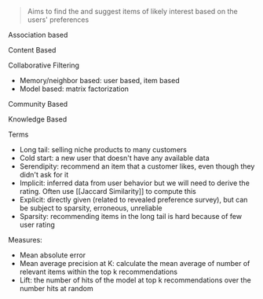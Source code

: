 > Aims to find the and suggest items of likely interest based on the users' preferences

Association based

Content Based

Collaborative Filtering
- Memory/neighbor based: user based, item based
- Model based: matrix factorization

Community Based 

Knowledge Based


Terms
- Long tail: selling niche products to many customers 
- Cold start: a new user that doesn't have any available data
- Serendipity: recommend an item that a customer likes, even though they didn't ask for it
- Implicit: inferred data from user behavior but we will need to derive the rating. Often use [[Jaccard Similarity]] to compute this
- Explicit: directly given (related to revealed preference survey), but can be subject to sparsity, erroneous, unreliable
- Sparsity: recommending items in the long tail is hard because of few user rating

Measures:
- Mean absolute error
- Mean average precision at K: calculate the mean average of number of relevant items within the top k recommendations
- Lift: the number of hits of the model at top k recommendations over the number hits at random
